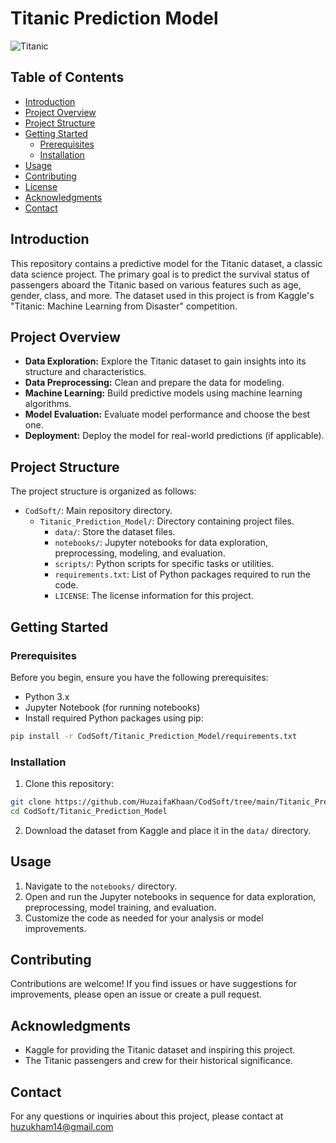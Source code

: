 # Titanic Prediction Model

![Titanic](https://upload.wikimedia.org/wikipedia/commons/thumb/f/fd/RMS_Titanic_3.jpg/300px-RMS_Titanic_3.jpg)

## Table of Contents

- [Introduction](#introduction)
- [Project Overview](#project-overview)
- [Project Structure](#project-structure)
- [Getting Started](#getting-started)
  - [Prerequisites](#prerequisites)
  - [Installation](#installation)
- [Usage](#usage)
- [Contributing](#contributing)
- [License](#license)
- [Acknowledgments](#acknowledgments)
- [Contact](#contact)

## Introduction

This repository contains a predictive model for the Titanic dataset, a classic data science project. The primary goal is to predict the survival status of passengers aboard the Titanic based on various features such as age, gender, class, and more. The dataset used in this project is from Kaggle's "Titanic: Machine Learning from Disaster" competition.

## Project Overview

- **Data Exploration:** Explore the Titanic dataset to gain insights into its structure and characteristics.
- **Data Preprocessing:** Clean and prepare the data for modeling.
- **Machine Learning:** Build predictive models using machine learning algorithms.
- **Model Evaluation:** Evaluate model performance and choose the best one.
- **Deployment:** Deploy the model for real-world predictions (if applicable).

## Project Structure

The project structure is organized as follows:

- `CodSoft/`: Main repository directory.
  - `Titanic_Prediction_Model/`: Directory containing project files.
    - `data/`: Store the dataset files.
    - `notebooks/`: Jupyter notebooks for data exploration, preprocessing, modeling, and evaluation.
    - `scripts/`: Python scripts for specific tasks or utilities.
    - `requirements.txt`: List of Python packages required to run the code.
    - `LICENSE`: The license information for this project.

## Getting Started

### Prerequisites

Before you begin, ensure you have the following prerequisites:

- Python 3.x
- Jupyter Notebook (for running notebooks)
- Install required Python packages using pip:

```bash
pip install -r CodSoft/Titanic_Prediction_Model/requirements.txt
```

### Installation

1. Clone this repository:

```bash
git clone https://github.com/HuzaifaKhaan/CodSoft/tree/main/Titanic_Prediction_Model
cd CodSoft/Titanic_Prediction_Model
```

2. Download the dataset from Kaggle and place it in the `data/` directory.

## Usage

1. Navigate to the `notebooks/` directory.
2. Open and run the Jupyter notebooks in sequence for data exploration, preprocessing, model training, and evaluation.
3. Customize the code as needed for your analysis or model improvements.

## Contributing

Contributions are welcome! If you find issues or have suggestions for improvements, please open an issue or create a pull request.

## Acknowledgments

- Kaggle for providing the Titanic dataset and inspiring this project.
- The Titanic passengers and crew for their historical significance.

## Contact

For any questions or inquiries about this project, please contact at huzukham14@gmail.com
